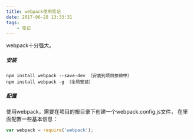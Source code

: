 ```yaml
---
title: webpack使用笔记
date: 2017-06-28 13:33:31
tags:
	- 笔记
---
```


webpack十分强大。

##### 安装
```
npm install webpack --save-dev （安装到项目依赖中）
npm install webpack -g （全局安装）
```

##### 配置
使用webpack，需要在项目的根目录下创建一个webpack.config.js文件， 在里面配置一些基本信息：
```js
var webpack = require('webpack');

```
